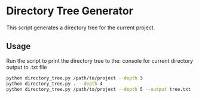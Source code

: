 # Directory Tree Generator

This script generates a directory tree for the current project.

## Usage

Run the script to print the directory tree to the:
console
for current directory
output to .txt file

```bash
python directory_tree.py /path/to/project --depth 3
python directory_tree.py . --depth 4
python directory_tree.py /path/to/project --depth 5 --output tree.txt
